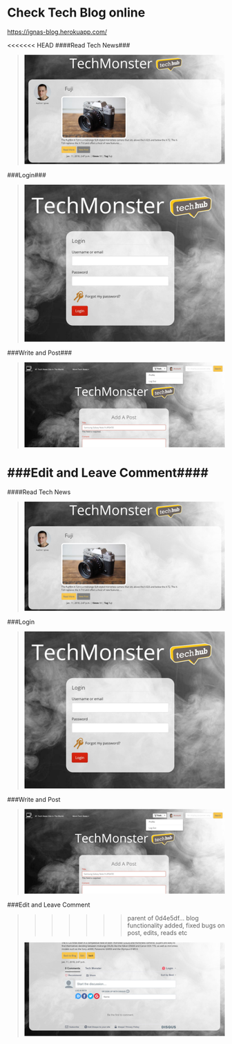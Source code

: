 # Check Tech Blog online
https://ignas-blog.herokuapp.com/

<<<<<<< HEAD
####Read Tech News###
><img src="https://github.com/ignasgri/Tech-Blog/blob/master/static/images/Capture.JPG">
###Login###
><img src="https://github.com/ignasgri/Tech-Blog/blob/master/static/images/Capture1.JPG">
###Write and Post###
><img src="https://github.com/ignasgri/Tech-Blog/blob/master/static/images/Capture2.JPG">
###Edit and Leave Comment####
=======
####Read Tech News
><img src="https://github.com/ignasgri/Tech-Blog/blob/master/static/images/Capture.JPG">
###Login
><img src="https://github.com/ignasgri/Tech-Blog/blob/master/static/images/Capture1.JPG">
###Write and Post
><img src="https://github.com/ignasgri/Tech-Blog/blob/master/static/images/Capture2.JPG">
###Edit and Leave Comment
>>>>>>> parent of 0d4e5df... blog functionality added, fixed bugs on post, edits, reads etc
><img src="https://github.com/ignasgri/Tech-Blog/blob/master/static/images/Capture3.JPG">
